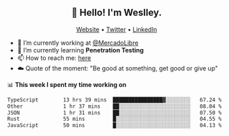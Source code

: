 <h2 align="center">👋 Hello! I'm Weslley.</h2>
<p align="center">
  <a href="http://weslleyneri.com.br">Website</a> •
  <a href="https://twitter.com/Weslley_Neri">Twitter</a> •
  <a href="https://www.linkedin.com/in/weslley-neri-3658908b">LinkedIn</a>
</p>


- 🔭 I’m currently working at [@MercadoLibre](https://github.com/mercadolibre)
- 🌱 I’m currently learning **Penetration Testing**
- 📫 How to reach me: [here](mailto:weslley39@gmail.com)
- ☁️ Quote of the moment: "Be good at something, get good or give up"

📊 **This week I spent my time working on**
<!--START_SECTION:waka-->

```txt
TypeScript        13 hrs 39 mins  ████████████████▓░░░░░░░░   67.24 %
Other             1 hr 37 mins    ██░░░░░░░░░░░░░░░░░░░░░░░   08.04 %
JSON              1 hr 31 mins    ██░░░░░░░░░░░░░░░░░░░░░░░   07.50 %
Rust              55 mins         █░░░░░░░░░░░░░░░░░░░░░░░░   04.55 %
JavaScript        50 mins         █░░░░░░░░░░░░░░░░░░░░░░░░   04.13 %
```

<!--END_SECTION:waka-->

<!-- Inspired by https://github.com/gruselhaus/gruselhaus -->